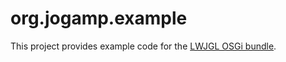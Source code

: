 org.jogamp.example
===

This project provides example code for the
[LWJGL OSGi bundle](https://github.com/io7m/org.lwjgl).

